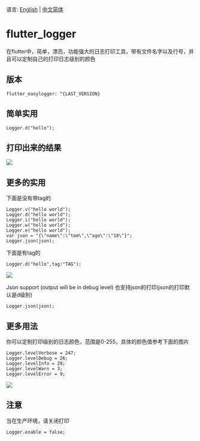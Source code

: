 语言: [English]() | [中文简体]()

# flutter_logger

在flutter中，简单，漂亮，功能强大的日志打印工具，带有文件名字以及行号，并且可以定制自己的打印日志级别的颜色
## 版本

```
flutter_easylogger: ^{LAST_VERSION}
```

## 简单实用


```
Logger.d("hello");
```

## 打印出来的结果

![](https://github.com/niezhiyang/flutter_logger/blob/master/art/1625751834730.jpg)

## 更多的实用
下面是没有带tag的
```
Logger.v("hello world");
Logger.d("hello world");
Logger.i("hello world");
Logger.w("hello world");
Logger.e("hello world");
var json = "{\"name\":\"tom\",\"age\":\"18\"}";
Logger.json(json);
```
下面是有tag的
```
Logger.d("hello",tag:"TAG");
```
![](https://github.com/niezhiyang/flutter_logger/blob/master/art/tag.jpg)

Json  support (output will be in debug level)
也支持json的打印(json的打印默认是d级别)
```
Logger.json(json);
```

## 更多用法 
你可以定制打印级别的日志颜色，范围是0-255，具体的颜色值参考下面的图片
```
Logger.levelVerbose = 247;
Logger.levelDebug = 26;
Logger.levelInfo = 28;
Logger.levelWarn = 3;
Logger.levelError = 9;
```
![](https://github.com/niezhiyang/flutter_logger/blob/master/art/colors.png)


## 注意
当在生产环境，请关闭打印
```
Logger.enable = false;
```
